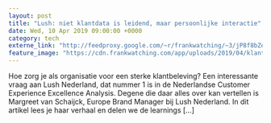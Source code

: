 ```yaml
---
layout: post
title: "Lush: niet klantdata is leidend, maar persoonlijke interactie"
date: Wed, 10 Apr 2019 09:00:00 +0000
category: tech
externe_link: "http://feedproxy.google.com/~r/frankwatching/~3/jP8f8bZeo8s/"
feature_image: "https://cdn.frankwatching.com/app/uploads/2019/04/klanten-bij-Lush--214x155.jpg"
---
```


Hoe zorg je als organisatie voor een sterke klantbeleving? Een interessante vraag aan Lush Nederland, dat nummer 1 is in de Nederlandse Customer Experience Excellence Analysis. Degene die daar alles over kan vertellen is Margreet van Schaijck, Europe Brand Manager bij Lush Nederland. In dit artikel lees je haar verhaal en delen we de learnings [&#8230;]<img src="http://feeds.feedburner.com/~r/frankwatching/~4/jP8f8bZeo8s" height="1" width="1" alt=""/>
